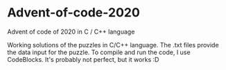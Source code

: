 # Advent-of-code-2020
Advent of code of 2020 in C / C++ language

Working solutions of the puzzles in C/C++ language. The .txt files provide the data input for the puzzle. To compile and run the code, I use CodeBlocks. It's probably not perfect, but it works :D
